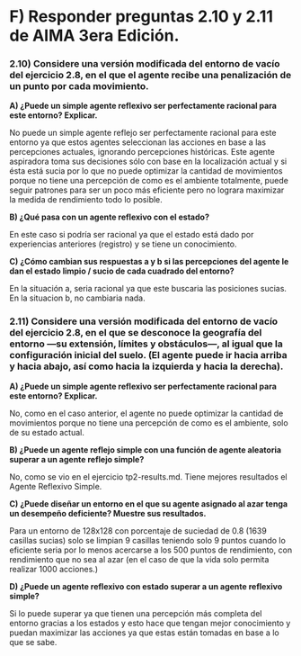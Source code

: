 # F) Responder preguntas 2.10 y 2.11 de AIMA 3era Edición.
### 2.10) Considere una versión modificada del entorno de vacío del ejercicio 2.8, en el que el agente recibe una penalización de un punto por cada movimiento.
**A) ¿Puede un simple agente reflexivo ser perfectamente racional para este entorno? Explicar.**

No puede un simple agente reflejo ser perfectamente racional para este entorno ya que estos agentes seleccionan las acciones en base a las percepciones actuales, ignorando percepciones históricas. Este agente aspiradora toma sus decisiones sólo con base en la localización actual y si ésta está sucia por lo que no puede optimizar la cantidad de movimientos porque no tiene una percepción de como es el ambiente totalmente, puede seguir patrones para ser un poco más eficiente pero no lograra maximizar la medida de rendimiento todo lo posible.

**B) ¿Qué pasa con un agente reflexivo con el estado?** 

En este caso si podría ser racional ya que el estado está dado por experiencias anteriores (registro) y se tiene un conocimiento. 

**C) ¿Cómo cambian sus respuestas a y b si las percepciones del agente le dan el estado limpio / sucio de cada cuadrado del entorno?**

En la situación a, seria racional ya que este buscaria las posiciones sucias. En la situacion b, no cambiaria nada.

### 2.11) Considere una versión modificada del entorno de vacío del ejercicio 2.8, en el que se desconoce la geografía del entorno —su extensión, límites y obstáculos—, al igual que la configuración inicial del suelo. (El agente puede ir hacia arriba y hacia abajo, así como hacia la izquierda y hacia la derecha).

**A) ¿Puede un simple agente reflexivo ser perfectamente racional para este entorno? Explicar.**

No, como en el caso anterior, el agente no puede optimizar la cantidad de movimientos porque no tiene una percepción de como es el ambiente, solo de su estado actual.

**B) ¿Puede un agente reflejo simple con una función de agente aleatoria superar a un agente reflejo simple?**

No, como se vio en el ejercicio tp2-results.md. Tiene mejores resultados el Agente Reflexivo Simple.

**C) ¿Puede diseñar un entorno en el que su agente asignado al azar tenga un desempeño deficiente? Muestre sus resultados.**

Para un entorno de 128x128 con porcentaje de suciedad de 0.8 (1639 casillas sucias) solo se limpian 9 casillas teniendo solo 9 puntos cuando lo eficiente seria por lo menos acercarse a los 500 puntos de rendimiento, con rendimiento que no sea al azar (en el caso de que la vida solo permita realizar 1000 acciones.) 

**D) ¿Puede un agente reflexivo con estado superar a un agente reflexivo simple?**

Si lo puede superar ya que tienen una percepción más completa del entorno gracias a los estados y esto hace que tengan mejor conocimiento y puedan maximizar las acciones ya que estas están tomadas en base a lo que se sabe.
